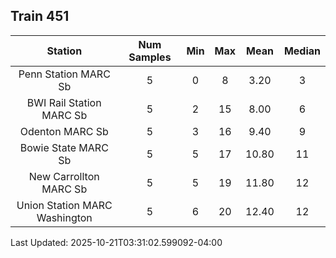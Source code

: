 ## Train 451

| Station | Num Samples | Min | Max | Mean | Median |
| :-----: | :---------: | :-: | :-: | :--: | :----: |
| Penn Station MARC Sb | 5 | 0 | 8 | 3.20 | 3 |
| BWI Rail Station MARC Sb | 5 | 2 | 15 | 8.00 | 6 |
| Odenton MARC Sb | 5 | 3 | 16 | 9.40 | 9 |
| Bowie State MARC Sb | 5 | 5 | 17 | 10.80 | 11 |
| New Carrollton MARC Sb | 5 | 5 | 19 | 11.80 | 12 |
| Union Station MARC Washington | 5 | 6 | 20 | 12.40 | 12 |


Last Updated: 2025-10-21T03:31:02.599092-04:00